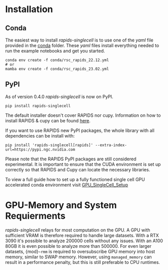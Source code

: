 # Installation
## Conda
The easiest way to install *rapids-singlecell* is to use one of the *yaml* file provided in the [conda](https://github.com/Intron7/rapids_singlecell/tree/main/conda) folder. These *yaml* files install everything needed to run the example notebooks and get you started.
```
conda env create -f conda/rsc_rapids_22.12.yml
# or
mamba env create -f conda/rsc_rapids_23.02.yml
```
## PyPI
As of version 0.4.0 *rapids-singlecell* is now on PyPI.
```
pip install rapids-singlecell
```
The default installer doesn't cover RAPIDS nor cupy. Information on how to install RAPIDS & cupy can be found [here](https://rapids.ai/start.html).

If you want to use RAPIDS new PyPI packages, the whole library with all dependencies can be install with:
```
pip install 'rapids-singlecell[rapids]' --extra-index-url=https://pypi.ngc.nvidia.com
```
Please note that the RAPIDS PyPI packages are still considered experimental. It is important to ensure that the CUDA environment is set up correctly so that RAPIDS and Cupy can locate the necessary libraries.

To view a full guide how to set up a fully functioned single cell GPU accelerated conda environment visit [GPU_SingleCell_Setup](https://github.com/Intron7/GPU_SingleCell_Setup)


# GPU-Memory and System Requierments

*rapids-singlecell* relays for most computation on the GPU. A GPU with sufficient VRAM is therefore required to handle large datasets.
With a RTX 3090 it's possible to analyze 200000 cells without any issues. With an A100 80GB it is even possible to analyze more than 500000. For even larger datasets, {mod}`~rmm` is required to oversubscribe GPU memory into host memory, similar to SWAP memory. However, using `managed_memory` can result in a performance penalty, but this is still preferable to CPU runtimes.
